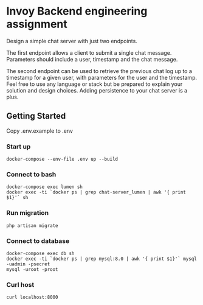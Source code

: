 # Invoy Backend engineering assignment
Design a simple chat server with just two endpoints.

The first endpoint allows a client to submit a single chat message. Parameters should include a user, timestamp and the chat message.

The second endpoint can be used to retrieve the previous chat log up to a timestamp for a given user, with parameters for the user and the timestamp. Feel free to use any language or stack but be prepared to explain your solution and design choices. Adding persistence to your chat server is a plus.

## Getting Started

Copy .env.example to .env

### Start up

    docker-compose --env-file .env up --build

### Connect to bash

    docker-compose exec lumen sh
    docker exec -ti `docker ps | grep chat-server_lumen | awk '{ print $1}'` sh

### Run migration

    php artisan migrate

### Connect to database

    docker-compose exec db sh
    docker exec -ti `docker ps | grep mysql:8.0 | awk '{ print $1}'` mysql -uadmin -psecret
    mysql -uroot -proot

### Curl host

    curl localhost:8000